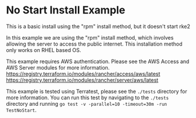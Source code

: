 # No Start Install Example

This is a basic install using the "rpm" install method, but it doesn't start rke2

In this example we are using the "rpm" install method, which involves allowing the server to access the public internet.
This installation method only works on RHEL based OS.

This example requires AWS authentication.
Please see the AWS Access and AWS Server modules for more information.
https://registry.terraform.io/modules/rancher/access/aws/latest
https://registry.terraform.io/modules/rancher/server/aws/latest

This example is tested using Terratest, please see the `./tests` directory for more information.
You can run this test by navigating to the `./tests` directory and running `go test -v -parallel=10 -timeout=30m -run TestNoStart`.
